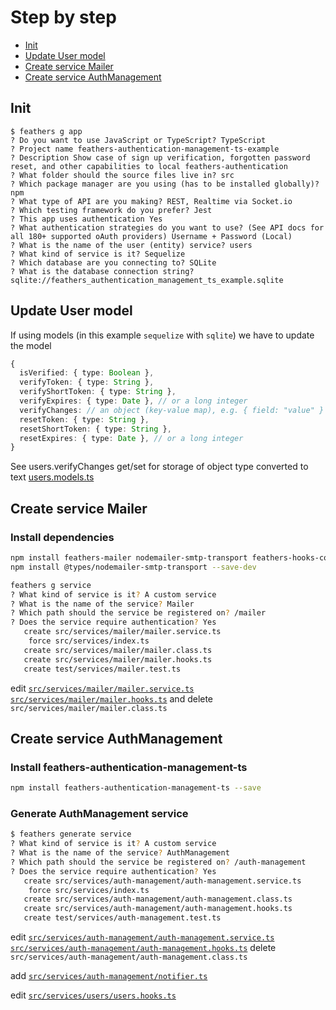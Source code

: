 # Step by step

- [Init](#init)
- [Update User model](#update-user-model)
- [Create service Mailer](#create-service-mailer)
- [Create service AuthManagement](#create-service-authmanagement)

## Init

```text
$ feathers g app
? Do you want to use JavaScript or TypeScript? TypeScript
? Project name feathers-authentication-management-ts-example
? Description Show case of sign up verification, forgotten password reset, and other capabilities to local feathers-authentication
? What folder should the source files live in? src
? Which package manager are you using (has to be installed globally)? npm
? What type of API are you making? REST, Realtime via Socket.io
? Which testing framework do you prefer? Jest
? This app uses authentication Yes
? What authentication strategies do you want to use? (See API docs for all 180+ supported oAuth providers) Username + Password (Local)
? What is the name of the user (entity) service? users
? What kind of service is it? Sequelize
? Which database are you connecting to? SQLite
? What is the database connection string? sqlite://feathers_authentication_management_ts_example.sqlite
```

## Update User model

If using models (in this example `sequelize` with `sqlite`) we have to update the model

```typescript
{
  isVerified: { type: Boolean },
  verifyToken: { type: String },
  verifyShortToken: { type: String },
  verifyExpires: { type: Date }, // or a long integer
  verifyChanges: // an object (key-value map), e.g. { field: "value" }
  resetToken: { type: String },
  resetShortToken: { type: String },
  resetExpires: { type: Date }, // or a long integer
}
```

See users.verifyChanges get/set for storage of object type converted to text [users.models.ts](src/models/users.model.ts#L35)

## Create service Mailer

### Install dependencies

```bash
npm install feathers-mailer nodemailer-smtp-transport feathers-hooks-common --save
npm install @types/nodemailer-smtp-transport --save-dev
```

```bash
feathers g service
? What kind of service is it? A custom service
? What is the name of the service? Mailer
? Which path should the service be registered on? /mailer
? Does the service require authentication? Yes
   create src/services/mailer/mailer.service.ts
    force src/services/index.ts
   create src/services/mailer/mailer.class.ts
   create src/services/mailer/mailer.hooks.ts
   create test/services/mailer.test.ts
```

edit [`src/services/mailer/mailer.service.ts`](./src/services/mailer/mailer.service.ts) [`src/services/mailer/mailer.hooks.ts`](./src/services/mailer/mailer.hooks.ts) and delete `src/services/mailer/mailer.class.ts`

## Create service AuthManagement

### Install feathers-authentication-management-ts

```bash
npm install feathers-authentication-management-ts --save
```

### Generate AuthManagement service

```bash
$ feathers generate service
? What kind of service is it? A custom service
? What is the name of the service? AuthManagement
? Which path should the service be registered on? /auth-management
? Does the service require authentication? Yes
   create src/services/auth-management/auth-management.service.ts
    force src/services/index.ts
   create src/services/auth-management/auth-management.class.ts
   create src/services/auth-management/auth-management.hooks.ts
   create test/services/auth-management.test.ts
```

edit [`src/services/auth-management/auth-management.service.ts`](./src/services/auth-management/auth-management.service.ts) [`src/services/auth-management/auth-management.hooks.ts`](./src/services/auth-management/auth-management.hooks.ts) delete `src/services/auth-management/auth-management.class.ts`

add [`src/services/auth-management/notifier.ts`](./src/services/auth-management/notifier.ts)

edit [`src/services/users/users.hooks.ts`](./src/services/users/users.hooks.ts)
